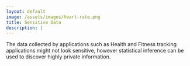 ```yaml
---
layout: default
image: /assets/images/heart-rate.png
title: Sensitive Data
description: |
---
```


The data collected by applications such as Health and Fitness tracking applications might not look sensitive, however statistical inference can be used to discover highly private information.